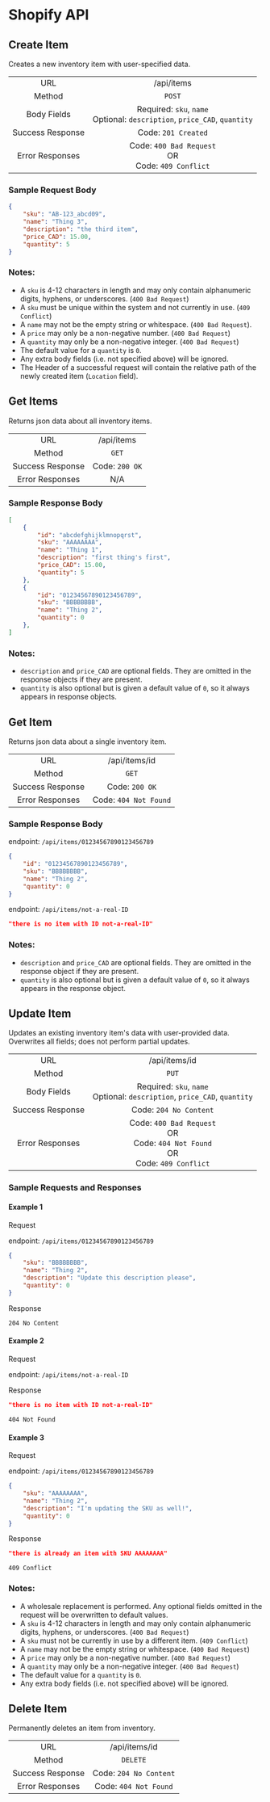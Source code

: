# Shopify API
## Create Item
Creates a new inventory item with user-specified data.

|                  |                           |
| :---:            | :----:                    |
| URL              | /api/items                |
| Method           | `POST`                       |
| Body Fields      | Required: `sku`, `name` <br /> Optional: `description`, `price_CAD`, `quantity`   |
| Success Response | Code: `201 Created`|
| Error Responses  | Code: `400 Bad Request` <br /> OR <br /> Code: `409 Conflict` |

### Sample Request Body
```json
{
    "sku": "AB-123_abcd09",
    "name": "Thing 3",
    "description": "the third item",
    "price_CAD": 15.00,
    "quantity": 5
}
```

### Notes:
* A `sku` is 4-12 characters in length and may only contain alphanumeric digits, hyphens, or underscores. (`400 Bad Request`)
* A `sku` must be unique within the system and not currently in use. (`409 Conflict`)
* A `name` may not be the empty string or whitespace. (`400 Bad Request`).
* A `price` may only be a non-negative number. (`400 Bad Request`)
* A `quantity` may only be a non-negative integer. (`400 Bad Request`)
* The default value for a `quantity` is `0`.
* Any extra body fields (i.e. not specified above) will be ignored.
* The Header of a successful request will contain the relative path of the newly created item (`Location` field).

## Get Items
Returns json data about all inventory items.

|                  |                           |
| :---:            | :----:                    |
| URL              | /api/items                |
| Method           | `GET`                       |
| Success Response | Code: `200 OK` |
| Error Responses  | N/A |

### Sample Response Body
```json
[
    {
        "id": "abcdefghijklmnopqrst",
        "sku": "AAAAAAAA",
        "name": "Thing 1",
        "description": "first thing's first",
        "price_CAD": 15.00,
        "quantity": 5
    },
    {
        "id": "01234567890123456789",
        "sku": "BBBBBBBB",
        "name": "Thing 2",
        "quantity": 0
    },
]
```

### Notes:
* `description` and `price_CAD` are optional fields. They are omitted in the response objects if they are present.
* `quantity` is also optional but is given a default value of `0`, so it always appears in response objects.

## Get Item
Returns json data about a single inventory item.

|                  |                           |
| :---:            | :----:                    |
| URL              | /api/items/id             |
| Method           | `GET`                      |
| Success Response | Code: `200 OK` |
| Error Responses  | Code: `404 Not Found` |

### Sample Response Body

endpoint: `/api/items/01234567890123456789`

```json
{
    "id": "01234567890123456789",
    "sku": "BBBBBBBB",
    "name": "Thing 2",
    "quantity": 0
}
```
endpoint: `/api/items/not-a-real-ID`
```json
"there is no item with ID not-a-real-ID"
```

### Notes:
* `description` and `price_CAD` are optional fields. They are omitted in the response object if they are present.
* `quantity` is also optional but is given a default value of `0`, so it always appears in the response object.

## Update Item
Updates an existing inventory item's data with user-provided data. Overwrites all fields; does not perform partial updates.

|                  |                           |
| :---:            | :----:                    |
| URL              | /api/items/id             |
| Method           | `PUT`                      |
| Body Fields      | Required: `sku`, `name` <br /> Optional: `description`, `price_CAD`, `quantity`   |
| Success Response | Code: `204 No Content` |
| Error Responses  | Code: `400 Bad Request` <br /> OR <br /> Code: `404 Not Found` <br /> OR <br /> Code: `409 Conflict` |

### Sample Requests and Responses

#### Example 1
Request

endpoint: `/api/items/01234567890123456789`

```json
{
    "sku": "BBBBBBBB",
    "name": "Thing 2",
    "description": "Update this description please",
    "quantity": 0
}
```
Response

`204 No Content`

#### Example 2

Request

endpoint: `/api/items/not-a-real-ID`

Response

```json
"there is no item with ID not-a-real-ID"
```

`404 Not Found`

#### Example 3

Request

endpoint: `/api/items/01234567890123456789`

```json
{
    "sku": "AAAAAAAA",
    "name": "Thing 2",
    "description": "I'm updating the SKU as well!",
    "quantity": 0
}
```

Response

```json
"there is already an item with SKU AAAAAAAA"
```

`409 Conflict`

### Notes:
* A wholesale replacement is performed. Any optional fields omitted in the request will be overwritten to default values.
* A `sku` is 4-12 characters in length and may only contain alphanumeric digits, hyphens, or underscores. (`400 Bad Request`)
* A `sku` must not be currently in use by a different item. (`409 Conflict`)
* A `name` may not be the empty string or whitespace. (`400 Bad Request`)
* A `price` may only be a non-negative number. (`400 Bad Request`)
* A `quantity` may only be a non-negative integer. (`400 Bad Request`)
* The default value for a `quantity` is `0`.
* Any extra body fields (i.e. not specified above) will be ignored.

## Delete Item
Permanently deletes an item from inventory.

|                  |                           |
| :---:            | :----:                    |
| URL              | /api/items/id             |
| Method           | `DELETE`                 |
| Success Response | Code: `204 No Content` |
| Error Responses  | Code: `404 Not Found` |